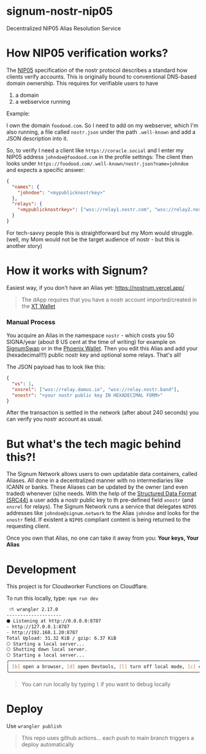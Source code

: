 # signum-nostr-nip05

Decentralized NIP05 Alias Resolution Service

# How NIP05 verification works?

The [NIP05](https://github.com/nostr-protocol/nips/blob/master/05.md) specification of the nostr protocol describes a
standard how clients verify accounts. This is originally bound to conventional DNS-based domain ownership.
This requires for verifiable users to have

1. a domain
2. a webservice running

Example:

I own the domain `foodood.com`. So I need to add on my webserver, which I'm also running, a file called `nostr.json`
under the path `.well-known` and add a JSON description into it.

So, to verify I need a client like `https://coracle.social` and I enter my NIP05 address `johndoe@foodood.com` in the profile settings:
The client then looks under `https://foodood.com/.well-known/nostr.json?name=johndoe` and expects a specific answer:

```json
{
  "names": {
    "johndoe": "<mypublicknostrkey>"
  },
  "relays": {
    "<mypublicknostrkey>": ["wss://relay1.nostr.com", "wss://relay2.nostr.com"]
  }
}
```

For tech-savvy people this is straightforward but my Mom would struggle. (well, my Mom would not be the target audience of nostr - but this is another story)

# How it works with Signum?

Easiest way, if you don't have an Alias yet: https://nostrum.vercel.app/

> The dApp requires that you have a nostr account imported/created in the [XT Wallet](https://signum.network/wallet)

### Manual Process

You acquire an Alias in the namespace `nostr` - which costs you 50 SIGNA/year (about 8 US cent at the time of writing) for example
on [SignumSwap](https://signumswap.com/alias) or in the [Phoenix Wallet](https://phoenix-wallet.rocks). Then you edit this Alias and
add your (hexadecimal!!!) public nostr key and optional some relays. That's all!

The JSON payload has to look like this:

```json
{
  "vs": 1,
  "xnsrel": ["wss://relay.damus.io", "wss://relay.nostr.band"],
  "xnostr": "<your nostr public key IN HEXADECIMAL FORM>"
}
```

After the transaction is settled in the network (after about 240 seconds)
you can verify you nostr account as usual.

# But what's the tech magic behind this?!

The Signum Network allows users to own updatable data containers, called Aliases. All done in a decentralized manner
with no intermediaries like ICANN or banks. These Aliases can be updated by the owner (and even traded) whenever (s)he needs.
With the help of the [Structured Data Format (SRC44)](https://github.com/signum-network/SIPs/blob/master/SIP/sip-44.md) a user
adds a nostr public key to th pre-defined field `xnostr` (and `xnsrel` for relays).
The Signum Network runs a service that delegates `NIP05` addresses like `johndoe@signum.network` to the Alias `johndoe` and
looks for the `xnostr` field. If existent a `NIP05` compliant content is being returned to the requesting client.

Once you own that Alias, no one can take it away from you: **Your keys, Your Alias**

# Development

This project is for Cloudworker Functions on Cloudflare.

To run this locally, type: `npm run dev`

```bash
 ⛅️ wrangler 2.17.0
--------------------
⬣ Listening at http://0.0.0.0:8787
- http://127.0.0.1:8787
- http://192.168.1.20:8787
Total Upload: 31.32 KiB / gzip: 6.37 KiB
⎔ Starting a local server...
⎔ Shutting down local server.
⎔ Starting a local server...
╭───────────────────────────────────────────────────────────────────────────────────────────────────────────────────────────────────────────────────────────────────────────────────────────────────────────────────────────────────────────────────────────────────────────────────────────────────────────────╮
│ [b] open a browser, [d] open Devtools, [l] turn off local mode, [c] clear console, [x] to exit                                                                                                                                                                                                                │
╰───────────────────────────────────────────────────────────────────────────────────────────────────────────────────────────────────────────────────────────────────────────────────────────────────────────────────────────────────────────────────────────────────────────────────────────────────────────────╯
```

> You can run locally by typing `l` if you want to debug locally

# Deploy

Use `wrangler publish`

> This repo uses github actions... each push to main branch triggers a deploy automatically
